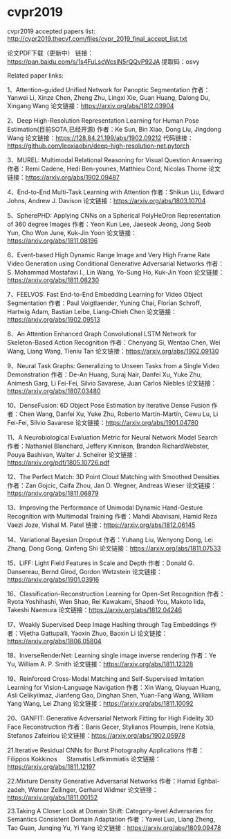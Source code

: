 # cvpr2019
cvpr2019 accepted papers list:
http://cvpr2019.thecvf.com/files/cvpr_2019_final_accept_list.txt

论文PDF下载（更新中）
链接：https://pan.baidu.com/s/1s4FuLscWcslN5rQQvP92JA 
提取码：osvy 

Related paper links:

1、Attention-guided Unified Network for Panoptic Segmentation
作者：Yanwei Li, Xinze Chen, Zheng Zhu, Lingxi Xie, Guan Huang, Dalong Du, Xingang Wang
论文链接：https://arxiv.org/abs/1812.03904

2、Deep High-Resolution Representation Learning for Human Pose Estimation(目前SOTA,已经开源)
作者：Ke Sun, Bin Xiao, Dong Liu, Jingdong Wang
论文链接：https://128.84.21.199/abs/1902.09212
代码链接：https://github.com/leoxiaobin/deep-high-resolution-net.pytorch

3、MUREL: Multimodal Relational Reasoning for Visual Question Answering
作者：Remi Cadene, Hedi Ben-younes, Matthieu Cord, Nicolas Thome
论文链接：https://arxiv.org/abs/1902.09487

4、End-to-End Multi-Task Learning with Attention
作者：Shikun Liu, Edward Johns, Andrew J. Davison
论文链接：https://arxiv.org/abs/1803.10704

5、SpherePHD: Applying CNNs on a Spherical PolyHeDron Representation of 360 degree Images
作者：Yeon Kun Lee, Jaeseok Jeong, Jong Seob Yun, Cho Won June, Kuk-Jin Yoon
论文链接：https://arxiv.org/abs/1811.08196

6、Event-based High Dynamic Range Image and Very High Frame Rate Video Generation using Conditional Generative Adversarial Networks
作者：S. Mohammad Mostafavi I., Lin Wang, Yo-Sung Ho, Kuk-Jin Yoon
论文链接：https://arxiv.org/abs/1811.08230

7、FEELVOS: Fast End-to-End Embedding Learning for Video Object Segmentation
作者：Paul Voigtlaender, Yuning Chai, Florian Schroff, Hartwig Adam, Bastian Leibe, Liang-Chieh Chen
论文链接：https://arxiv.org/abs/1902.09513

8、An Attention Enhanced Graph Convolutional LSTM Network for Skeleton-Based Action Recognition
作者：Chenyang Si, Wentao Chen, Wei Wang, Liang Wang, Tieniu Tan
论文链接：https://arxiv.org/abs/1902.09130

9、Neural Task Graphs: Generalizing to Unseen Tasks from a Single Video Demonstration
作者：De-An Huang, Suraj Nair, Danfei Xu, Yuke Zhu, Animesh Garg, Li Fei-Fei, Silvio Savarese, Juan Carlos Niebles
论文链接：https://arxiv.org/abs/1807.03480

10、DenseFusion: 6D Object Pose Estimation by Iterative Dense Fusion
作者：Chen Wang, Danfei Xu, Yuke Zhu, Roberto Martín-Martín, Cewu Lu, Li Fei-Fei, Silvio Savarese
论文链接：https://arxiv.org/abs/1901.04780

11、A Neurobiological Evaluation Metric for Neural Network Model Search
作者：Nathaniel Blanchard, Jeffery Kinnison, Brandon RichardWebster, Pouya Bashivan, Walter J. Scheirer
论文链接：https://arxiv.org/pdf/1805.10726.pdf

12、The Perfect Match: 3D Point Cloud Matching with Smoothed Densities
作者：Zan Gojcic, Caifa Zhou, Jan D. Wegner, Andreas Wieser
论文链接：https://arxiv.org/abs/1811.06879

13、Improving the Performance of Unimodal Dynamic Hand-Gesture Recognition with Multimodal Training
作者：Mahdi Abavisani, Hamid Reza Vaezi Joze, Vishal M. Patel
链接：https://arxiv.org/abs/1812.06145

14、Variational Bayesian Dropout
作者：Yuhang Liu, Wenyong Dong, Lei Zhang, Dong Gong, Qinfeng Shi
论文链接：https://arxiv.org/abs/1811.07533

15、LiFF: Light Field Features in Scale and Depth
作者：Donald G. Dansereau, Bernd Girod, Gordon Wetzstein
论文链接：https://arxiv.org/abs/1901.03916

16、Classification-Reconstruction Learning for Open-Set Recognition
作者：Ryota Yoshihashi, Wen Shao, Rei Kawakami, Shaodi You, Makoto Iida, Takeshi Naemura
论文链接：https://arxiv.org/abs/1812.04246

17、Weakly Supervised Deep Image Hashing through Tag Embeddings
作者：Vijetha Gattupalli, Yaoxin Zhuo, Baoxin Li
论文链接：https://arxiv.org/abs/1806.05804

18、InverseRenderNet: Learning single image inverse rendering
作者：Ye Yu, William A. P. Smith
论文链接：https://arxiv.org/abs/1811.12328

19、Reinforced Cross-Modal Matching and Self-Supervised Imitation Learning for Vision-Language Navigation
作者：Xin Wang, Qiuyuan Huang, Asli Celikyilmaz, Jianfeng Gao, Dinghan Shen, Yuan-Fang Wang, William Yang Wang, Lei Zhang
论文链接：https://arxiv.org/abs/1811.10092

20、GANFIT: Generative Adversarial Network Fitting for High Fidelity 3D Face Reconstruction
作者：Baris Gecer, Stylianos Ploumpis, Irene Kotsia, Stefanos Zafeiriou
论文链接：https://arxiv.org/abs/1902.05978

21.Iterative Residual CNNs for Burst Photography Applications
作者：Filippos Kokkinos   Stamatis Lefkimmiatis 
论文链接：https://arxiv.org/abs/1811.12197

22.Mixture Density Generative Adversarial Networks
作者：Hamid Eghbal-zadeh, Werner Zellinger, Gerhard Widmer
论文链接：https://arxiv.org/abs/1811.00152

23.Taking A Closer Look at Domain Shift: Category-level Adversaries for Semantics Consistent Domain Adaptation
作者：Yawei Luo, Liang Zheng, Tao Guan, Junqing Yu, Yi Yang
论文链接：https://arxiv.org/abs/1809.09478
